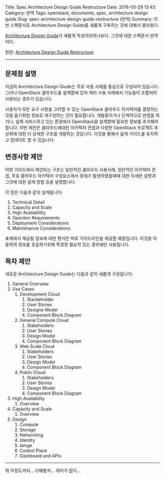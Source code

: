 Title: Spec Architecture Design Guide Restructure
Date: 2016-05-29 13:43
Category: 번역
Tags: openstack, documents, spec, architecture design guide
Slug: spec-architecture-design-guide-restructure (번역)
Summary: 이번 스펙문서로 Architecture Design Guide를 새롭게 구축하는 것에 대해서 올라왔다.

[Architecture Design Guide](http://docs.openstack.org/arch-design/)가 새롭게 작성이되려나보다. 그것에 대한 스펙문서 번역이다.

원문: [Architecture Design Guide Restructure](http://specs.openstack.org/openstack/docs-specs/specs/newton/arch-guide-restructure.html)

---

## 문제점 설명
지금의 Architecture Design Giude는 주로 사용 사례를 중심으로 구성되어 있습니다. 그러나 OpenStack 클라우드를 설계함에 있어 여러 사용 사례에서 기능들이 조합되어 사용되는 경우가 있습니다.

사용자가 모든 요구 사항을 고려할 수 있는 OpenStack 클라우드 아키텍처를 결정하는 것을 돕기위한 정보로 재구성하는 것이 필요합니다. 개발중이거나 단계적으로 반영을 하거나, 실제 서비스하고 있는 환경에서 OpenStack을 설계할때 필요한 정보를 추가해야합니다. 이번 제안은 클라우드에대한 아키텍처 컨셉과 다양한 OpenStack 프로젝트 추상화에 대한 더 상세한 구조를 개발하는 것입니다. 이것을 통해서 쉽게 가이드를 유지하고 업데이트 할 수 있습니다.

## 변경사항 제안
이번 가이드에서 제안되는 구조는 일반적인 클라우드 사용사례, 일반적인 아키텍처 컨셉, 주요 클라우드 아키텍처 구성요소에서 장애가 발생하였을때에 대한 자세한 설명과 그것에 대한 설계 방법 등을 설명합니다.

각 장은 다음과 같이 설계됩니다:

1. Technical Detail
2. Capacity and Scale
3. High Availablility
4. Operator Requirements
5. Deployment Considerations
6. Maintenance Considerations

표제에서 제공될 정보에 대한 형식은 따로 가이드라인을 제공할 예정입니다. 이것을 이용하여 정보를 호출하기위해 특정한 필요학 있는 경우에만 사용됩니다.

## 목차 제안
새로운 Architecture Design Guide는 다음과 같이 새롭게 구성됩니다:

1. General Overview
2. Use Cases
	1. Development Cloud
		1. Stackeholder
		2. User Stories
		3. Designe Model
		4. Component Block Diagram
	2. General Compute Cloud
		1. Stakeholders
		2. User Stories
		3. Design Model
		4. Component Block Diagram
	3. Web Scale Cloud
		1. Stakeholders
		2. User Stories
		3. Design Model
		4. Component Block Diagram
	4. Public Cloud
		1. Stakeholders
		2. User Stories
		3. Design Model
		4. Component Block Diagram
3. High Availability
	1. Overview
4. Capacity and Scale
	1. Overview
5. Design
	1. Compute
	2. Storage
	3. Networking
	4. Identity
	5. Iamge
	6. Control Plane
	7. Dashboard and APIs

---

뭐 이정도까지... 더해봤자... 의미가 없다...

